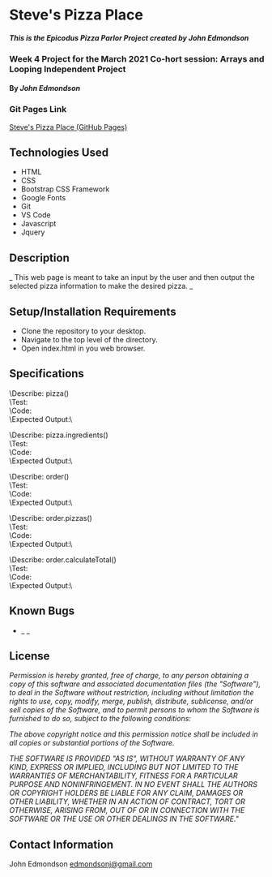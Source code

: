 # Steve's Pizza Place

#### _This is the Epicodus Pizza Parlor Project created by John Edmondson_

### Week 4 Project for the March 2021 Co-hort session: Arrays and Looping Independent Project

#### By _**John Edmondson**_

### Git Pages Link

[Steve's Pizza Place (GitHub Pages)](http://basicjohn.github.io/pizza-parlor)

## Technologies Used

- HTML
- CSS
- Bootstrap CSS Framework
- Google Fonts
- Git
- VS Code
- Javascript
- Jquery

## Description

\_ This web page is meant to take an input by the user and then output the selected pizza information to make the desired pizza. \_

## Setup/Installation Requirements

- Clone the repository to your desktop.
- Navigate to the top level of the directory.
- Open index.html in you web browser.

## Specifications

\Describe: pizza()\
\Test:\
\Code:\
\Expected Output:\

\Describe: pizza.ingredients()\
\Test:\
\Code:\
\Expected Output:\

\Describe: order()\
\Test:\
\Code:\
\Expected Output:\

\Describe: order.pizzas()\
\Test:\
\Code:\
\Expected Output:\

\Describe: order.calculateTotal()\
\Test:\
\Code:\
\Expected Output:\

## Known Bugs

- \_ \_

## License

_Permission is hereby granted, free of charge, to any person obtaining a copy of this software and associated documentation files (the "Software"), to deal in the Software without restriction, including without limitation the rights to use, copy, modify, merge, publish, distribute, sublicense, and/or sell copies of the Software, and to permit persons to whom the Software is furnished to do so, subject to the following conditions:_

_The above copyright notice and this permission notice shall be included in all copies or substantial portions of the Software._

_THE SOFTWARE IS PROVIDED "AS IS", WITHOUT WARRANTY OF ANY KIND, EXPRESS OR IMPLIED, INCLUDING BUT NOT LIMITED TO THE WARRANTIES OF MERCHANTABILITY, FITNESS FOR A PARTICULAR PURPOSE AND NONINFRINGEMENT. IN NO EVENT SHALL THE AUTHORS OR COPYRIGHT HOLDERS BE LIABLE FOR ANY CLAIM, DAMAGES OR OTHER LIABILITY, WHETHER IN AN ACTION OF CONTRACT, TORT OR OTHERWISE, ARISING FROM, OUT OF OR IN CONNECTION WITH THE SOFTWARE OR THE USE OR OTHER DEALINGS IN THE SOFTWARE."_

## Contact Information

John Edmondson edmondsonj@gmail.com
